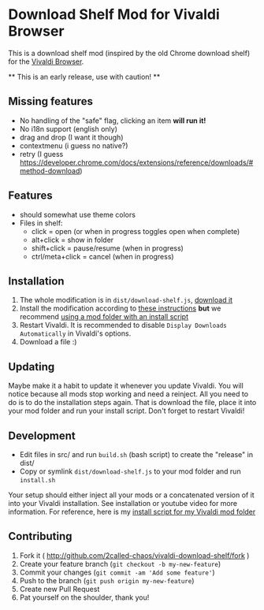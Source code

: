 # Download Shelf Mod for Vivaldi Browser

This is a download shelf mod (inspired by the old Chrome download shelf) for the [Vivaldi Browser](https://vivaldi.com).

** This is an early release, use with caution! **

## Missing features

* No handling of the "safe" flag, clicking an item **will run it!**
* No i18n support (english only)
* drag and drop (I want it though)
* contextmenu (i guess no native?)
* retry (I guess https://developer.chrome.com/docs/extensions/reference/downloads/#method-download)

## Features

* should somewhat use theme colors
* Files in shelf:
  * click = open (or when in progress toggles open when complete)
  * alt+click = show in folder
  * shift+click = pause/resume (when in progress)
  * ctrl/meta+click = cancel (when in progress)


## Installation

1. The whole modification is in `dist/download-shelf.js`, [download it](https://github.com/2called-chaos/vivaldi-download-shelf/blob/master/dist/download-shelf.js)
2. Install the modification according to [these instructions](https://forum.vivaldi.net/topic/10549/modding-vivaldi) **but** we recommend [using a mod folder with an install script](https://forum.vivaldi.net/topic/10592/patching-vivaldi-with-batch-scripts)
3. Restart Vivaldi. It is recommended to disable `Display Downloads Automatically` in Vivaldi's options.
4. Download a file :)

## Updating

Maybe make it a habit to update it whenever you update Vivaldi. You will notice because all mods stop working and need a reinject.
All you need to do is to do the installation steps again. That is download the file, place it into your mod folder and run your install script.
Don't forget to restart Vivaldi!

## Development

* Edit files in src/ and run `build.sh` (bash script) to create the "release" in dist/
* Copy or symlink `dist/download-shelf.js` to your mod folder and run `install.sh`

Your setup should either inject all your mods or a concatenated version of it into your Vivaldi installation.
See installation or youtube video for more information.
For reference, here is my [install script for my Vivaldi mod folder](https://gist.github.com/2called-chaos/4572efe488d05799f6c2ec3a7d65ef8c)


## Contributing

1. Fork it ( http://github.com/2called-chaos/vivaldi-download-shelf/fork )
2. Create your feature branch (`git checkout -b my-new-feature`)
3. Commit your changes (`git commit -am 'Add some feature'`)
4. Push to the branch (`git push origin my-new-feature`)
5. Create new Pull Request
6. Pat yourself on the shoulder, thank you!
